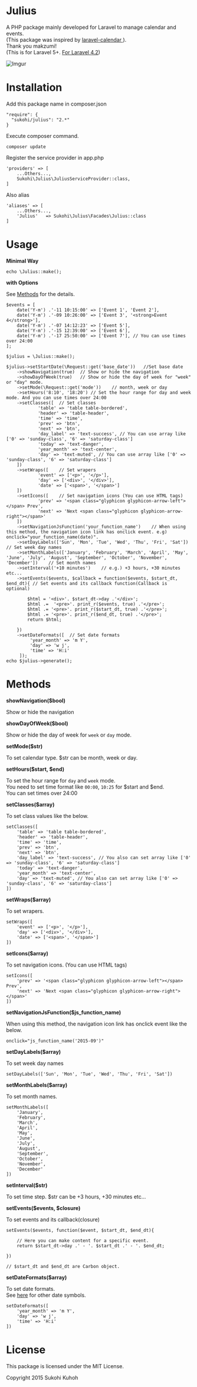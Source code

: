 Julius
====

A PHP package mainly developed for Laravel to manage calendar and events.  
(This package was inspired by [laravel-calendar
](https://github.com/makzumi/laravel-calendar)).  
Thank you makzumi!  
(This is for Laravel 5+. [For Laravel 4.2](https://github.com/SUKOHI/Julius/tree/1.0))

![Imgur](http://i.imgur.com/J8o5f2N.png)

Installation
====

Add this package name in composer.json

    "require": {
      "sukohi/julius": "2.*"
    }

Execute composer command.

    composer update

Register the service provider in app.php

    'providers' => [
        ...Others...,  
        Sukohi\Julius\JuliusServiceProvider::class,
    ]

Also alias

    'aliases' => [
        ...Others...,  
        'Julius'   => Sukohi\Julius\Facades\Julius::class
    ]

Usage
====

**Minimal Way**
    
	echo \Julius::make();
    
    
**with Options**

See [Methods](#methods) for the details.  
  

    $events = [
        date('Y-m') .'-11 10:15:00' => ['Event 1', 'Event 2'],
        date('Y-m') .'-09 10:26:00' => ['Event 3', '<strong>Event 4</strong>'],
        date('Y-m') .'-07 14:12:23' => ['Event 5'],
        date('Y-m') .'-15 12:39:00' => ['Event 6'],
        date('Y-m') .'-17 25:50:00' => ['Event 7'], // You can use times over 24:00
    ];
    
	$julius = \Julius::make();
	
	$julius->setStartDate(\Request::get('base_date'))	//Set base date
		->showNavigation(true)	// Show or hide the navigation
		->showDayOfWeek(true)	// Show or hide the day of week for "week" or "day" mode.
		->setMode(\Request::get('mode'))	// month, week or day
		->setHours('8:10', '18:20')	// Set the hour range for day and week mode. And you can use times over 24:00
		->setClasses([	// Set classes
				'table' => 'table table-bordered', 
				'header' => 'table-header', 
				'time' => 'time', 
				'prev' => 'btn', 
				'next' => 'btn', 
				'day_label' => 'text-success', // You can use array like ['0' => 'sunday-class', '6' => 'saturday-class']
				'today' => 'text-danger',
				'year_month' => 'text-center', 
				'day' => 'text-muted', // You can use array like ['0' => 'sunday-class', '6' => 'saturday-class']
		])
		->setWraps([	// Set wrapers
				'event' => ['<p>', '</p>'], 
				'day' => ['<div>', '</div>'], 
				'date' => ['<span>', '</span>']
		])
		->setIcons([	// Set navigation icons (You can use HTML tags)
				'prev' => '<span class="glyphicon glyphicon-arrow-left"></span> Prev', 
				'next' => 'Next <span class="glyphicon glyphicon-arrow-right"></span>'
		])
		->setNavigationJsFunction('your_function_name')    // When using this method, the navigation icon link has onclick event. e.g) onclick="your_function_name(date)".
		->setDayLabels(['Sun', 'Mon', 'Tue', 'Wed', 'Thu', 'Fri', 'Sat'])	// Set week day names
		->setMonthLabels(['January', 'February', 'March', 'April', 'May', 'June', 'July', 'August', 'September', 'October', 'November', 'December'])	// Set month names
		->setInterval('+10 minutes')	// e.g.) +3 hours, +30 minutes etc...
		->setEvents($events, $callback = function($events, $start_dt, $end_dt){	// Set events and its callback function(Callback is optional)
			
			$html = '<div>'. $start_dt->day .'</div>';
			$html .=  '<pre>'. print_r($events, true) .'</pre>';
			$html .= '<pre>'. print_r($start_dt, true) .'</pre>';
			$html .= '<pre>'. print_r($end_dt, true) .'</pre>';
			return $html;
			
		})
		->setDateFormats([  // Set date formats
             'year_month' => 'm Y',
             'day' => 'w j',
             'time' => 'H:i'
         ]);
    echo $julius->generate();

Methods<a name="methods"></a>
====

**showNavigation($bool)**

Show or hide the navigation

**showDayOfWeek($bool)**

Show or hide the day of week for `week` or `day` mode.

**setMode($str)**

To set calendar type. $str can be month, week or day.

**setHours($start, $end)**

To set the hour range for `day` and `week` mode.  
You need to set time format like `00:00`, `10:25` for $start and $end.  
You can set times over 24:00

**setClasses($array)**

To set class values like the below.

  
	setClasses([
		'table' => 'table table-bordered', 
		'header' => 'table-header', 
		'time' => 'time', 
		'prev' => 'btn', 
		'next' => 'btn', 
		'day_label' => 'text-success', // You also can set array like ['0' => 'sunday-class', '6' => 'saturday-class']
		'today' => 'text-danger',
		'year_month' => 'text-center', 
		'day' => 'text-muted', // You also can set array like ['0' => 'sunday-class', '6' => 'saturday-class']
	])

**setWraps($array)**
	
To set wrapers.


	setWraps([
		'event' => ['<p>', '</p>'], 
		'day' => ['<div>', '</div>'], 
		'date' => ['<span>', '</span>']
	])

**setIcons($array)**

To set navigation icons. (You can use HTML tags)


	setIcons([
		'prev' => '<span class="glyphicon glyphicon-arrow-left"></span> Prev', 
		'next' => 'Next <span class="glyphicon glyphicon-arrow-right"></span>'
	])

**setNavigationJsFunction($js_function_name)**

When using this method, the navigation icon link has onclick event like the below.


	onclick="js_function_name('2015-09')"

**setDayLabels($array)**

To set week day names


	setDayLabels(['Sun', 'Mon', 'Tue', 'Wed', 'Thu', 'Fri', 'Sat'])

**setMonthLabels($array)**

To set month names.


	setMonthLabels([
		'January', 
		'February', 
		'March', 
		'April', 
		'May', 
		'June', 
		'July', 
		'August', 
		'September', 
		'October', 
		'November', 
		'December'
	])

**setInterval($str)**

To set time step. $str can be +3 hours, +30 minutes etc...

**setEvents($events, $closure)**

To set events and its callback(closure)


	setEvents($events, function($event, $start_dt, $end_dt){  
	
		// Here you can make content for a specific event.
		return $start_dt->day .' - '. $start_dt .' - '. $end_dt;
		
	})
	
	// $start_dt and $end_dt are Carbon object.

**setDateFormats($array)**
   
To set date formats.  
See [here](http://php.net/manual/en/function.date.php) for other date symbols.


	setDateFormats([
		'year_month' => 'm Y',
		'day' => 'w j',
		'time' => 'H:i'
	])

License
====
This package is licensed under the MIT License.

Copyright 2015 Sukohi Kuhoh